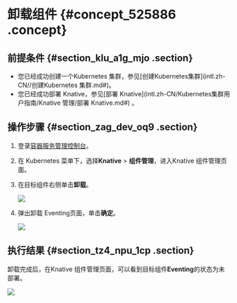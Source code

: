 # 卸载组件 {#concept_525886 .concept}

## 前提条件 {#section_klu_a1g_mjo .section}

-   您已经成功创建一个Kubernetes 集群，参见[创建Kubernetes集群](intl.zh-CN//创建Kubernetes 集群.md#)。
-   您已经成功部署 Knative，参见[部署 Knative](intl.zh-CN/Kubernetes集群用户指南/Knative 管理/部署 Knative.md#) 。

## 操作步骤 {#section_zag_dev_oq9 .section}

1.  登录[容器服务管理控制台](https://cs.console.aliyun.com/)。
2.  在 Kubernetes 菜单下，选择**Knative** \> **组件管理**，进入Knative 组件管理页面。
3.  在目标组件右侧单击**卸载**。

    ![](http://static-aliyun-doc.oss-cn-hangzhou.aliyuncs.com/assets/img/474493/156464557648923_zh-CN.png)

4.  弹出卸载 Eventing页面，单击**确定**。

    ![](http://static-aliyun-doc.oss-cn-hangzhou.aliyuncs.com/assets/img/474493/156464557648924_zh-CN.png)


## 执行结果 {#section_tz4_npu_1cp .section}

卸载完成后，在Knative 组件管理页面，可以看到目标组件**Eventing**的状态为未部署。

![](http://static-aliyun-doc.oss-cn-hangzhou.aliyuncs.com/assets/img/474493/156464557748925_zh-CN.png)

